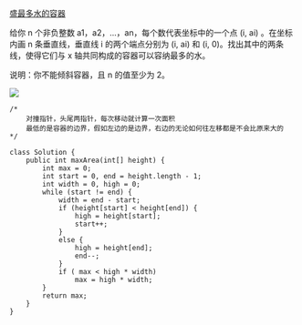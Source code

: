 [盛最多水的容器](https://leetcode-cn.com/problems/container-with-most-water/)

给你 n 个非负整数 a1，a2，...，an，每个数代表坐标中的一个点 (i, ai) 。在坐标内画 n 条垂直线，垂直线 i 的两个端点分别为 (i, ai) 和 (i, 0)。找出其中的两条线，使得它们与 x 轴共同构成的容器可以容纳最多的水。

说明：你不能倾斜容器，且 n 的值至少为 2。

![](https://aliyun-lc-upload.oss-cn-hangzhou.aliyuncs.com/aliyun-lc-upload/uploads/2018/07/25/question_11.jpg)

~~~
/*
    对撞指针，头尾两指针，每次移动就计算一次面积
    最低的是容器的边界，假如左边的是边界，右边的无论如何往左移都是不会比原来大的
*/

class Solution {
    public int maxArea(int[] height) {
        int max = 0;
        int start = 0, end = height.length - 1;
        int width = 0, high = 0;
        while (start != end) {
            width = end - start;
            if (height[start] < height[end]) {
                high = height[start];
                start++;
            }
            else {
                high = height[end];
                end--;
            }
            if ( max < high * width)
                max = high * width;
        }
        return max;
    }
}
~~~